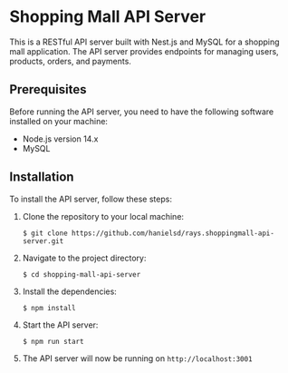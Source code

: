 # Shopping Mall API Server

This is a RESTful API server built with Nest.js and MySQL for a shopping mall application. The API server provides endpoints for managing users, products, orders, and payments.

## Prerequisites

Before running the API server, you need to have the following software installed on your machine:

- Node.js version 14.x
- MySQL

## Installation

To install the API server, follow these steps:

1. Clone the repository to your local machine:

   `$ git clone https://github.com/hanielsd/rays.shoppingmall-api-server.git`

2. Navigate to the project directory:

   `$ cd shopping-mall-api-server`

3. Install the dependencies:

   `$ npm install`

4. Start the API server:

   `$ npm run start`

5. The API server will now be running on `http://localhost:3001`
